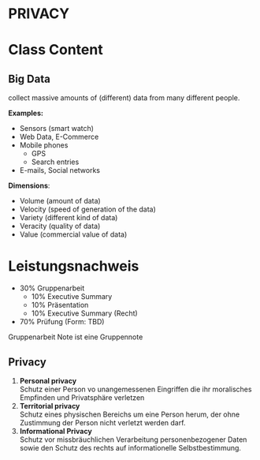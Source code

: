 # PRIVACY

# Class Content

## Big Data

collect massive amounts of (different) data from many different people.

**Examples:**

- Sensors (smart watch)
- Web Data, E-Commerce
- Mobile phones
  - GPS
  - Search entries
- E-mails, Social networks

**Dimensions**:

- Volume (amount of data)
- Velocity (speed of generation of the data)
- Variety (different kind of data)
- Veracity (quality of data)
- Value (commercial value of data)

# Leistungsnachweis

- 30% Gruppenarbeit
  - 10% Executive Summary
  - 10% Präsentation
  - 10% Executive Summary (Recht)
- 70% Prüfung (Form: TBD)

Gruppenarbeit Note ist eine Gruppennote

## Privacy

1. **Personal privacy**  
   Schutz einer Person vo unangemessenen Eingriffen die ihr moralisches Empfinden und Privatsphäre verletzen
2. **Territorial privacy**  
   Schutz eines physischen Bereichs um eine Person herum, der ohne Zustimmung der Person nicht verletzt werden darf.
3. **Informational Privacy**  
   Schutz vor missbräuchlichen Verarbeitung personenbezogener Daten sowie den Schutz des rechts auf informationelle Selbstbestimmung.
